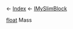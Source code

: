 ← [Index](Api-Index) ← [IMySlimBlock](VRage.Game.ModAPI.Ingame.IMySlimBlock)

[float](System.Single) Mass